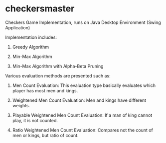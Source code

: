 # checkersmaster
Checkers Game Implementation, runs on Java Desktop Environment (Swing Application)


Implementation includes:


1. Greedy Algorithm

2. Min-Max Algorithm

3. Min-Max Algorithm with Alpha-Beta Pruning



Various evaluation methods are presented such as:


1. Men Count Evaluation: This evaluation type basically evaluates which player has most men and kings.

2. Weightened Men Count Evaluation: Men and kings have different weights.

3. Playable Weightened Men Count Evaluation: If a man of king cannot play, it is not counted.

4. Ratio Weightened Men Count Evaluation: Compares not the count of men or kings, but ratio of count.
